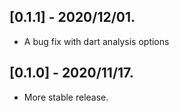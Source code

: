## [0.1.1] - 2020/12/01.

* A bug fix with dart analysis options

## [0.1.0] - 2020/11/17.

* More stable release.
